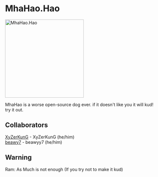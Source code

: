# MhaHao.Hao  

<img src="https://raw.githubusercontent.com/OpenSource-XyZerKunG/MhaHao-Runtime/0.0-mha-mai-kud/assets/mhahao.webp" width="256" height="256" alt="MhaHao.Hao"/>

MhaHao is a worse open-source dog ever. if it doesn't like you it will kud! try it out.

## Collaborators  
<a href="https://github.com/XyZerKunG">XyZerKunG</a> - XyZerKunG (he/him)  
<a href="https://github.com/beawy7">beawy7</a> - beawyy7 (he/him)  
## Warning
Ram: As Much is not enough (If you try not to make it kud)
